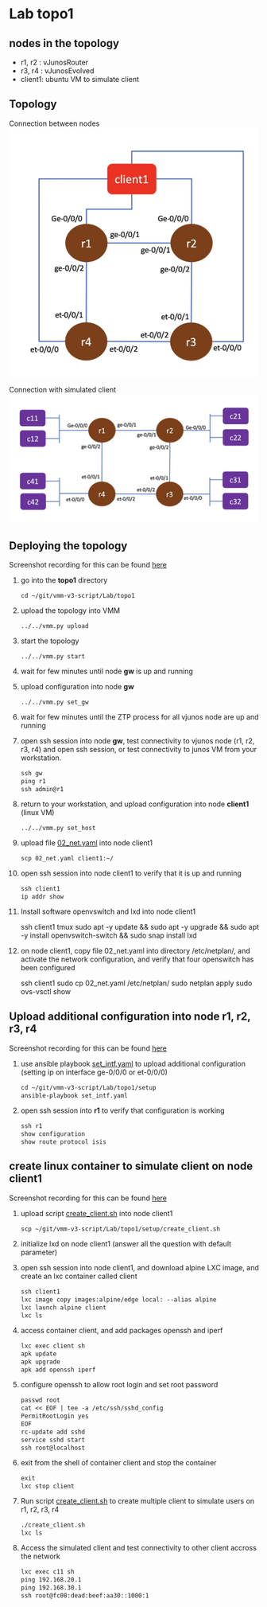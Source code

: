 # Lab topo1

## nodes in the topology 

- r1, r2 : vJunosRouter
- r3, r4 : vJunosEvolved
- client1: ubuntu VM to simulate client

## Topology

Connection between nodes
![topology](topology.webp)

Connection with simulated client
![topology](topology1.webp)

## Deploying the topology 

Screenshot recording for this can be found [here](https://asciinema.org/a/738390)

1. go into the **topo1** directory 

       cd ~/git/vmm-v3-script/Lab/topo1

2. upload the topology into VMM

       ../../vmm.py upload

3. start the topology 

       ../../vmm.py start

4. wait for few minutes until node **gw** is up and running
5. upload configuration into node **gw**

       ../../vmm.py set_gw

6. wait for few minutes until the ZTP process for all vjunos node are up and running
7. open ssh session into node **gw**, test connectivity to vjunos node (r1, r2, r3, r4) and open ssh session, or test connectivity to junos VM from your workstation.

       ssh gw
       ping r1
       ssh admin@r1

8. return to your workstation, and upload configuration into node **client1** (linux VM)

       ../../vmm.py set_host

9. upload file [02_net.yaml](02_net.yaml) into node client1

       scp 02_net.yaml client1:~/

9. open ssh session into node client1 to verify that it is up and running

       ssh client1
       ip addr show 

10. Install software openvswitch and lxd into node client1

       ssh client1
       tmux
       sudo apt -y update && sudo apt -y upgrade && sudo apt -y install openvswitch-switch && sudo snap install lxd



    

11. on node client1, copy file 02_net.yaml into directory /etc/netplan/, and activate the network configuration, and verify that four openswitch has been configured

       ssh client1
       sudo cp 02_net.yaml /etc/netplan/
       sudo netplan apply 
       sudo ovs-vsctl show 
    

## Upload additional configuration into node r1, r2, r3, r4

Screenshot recording for this can be found [here](https://asciinema.org/a/738391)

1. use ansible playbook [set_intf.yaml](setup/set_intf.yaml) to upload additional configuration (setting ip on interface ge-0/0/0 or et-0/0/0)

       cd ~/git/vmm-v3-script/Lab/topo1/setup
       ansible-playbook set_intf.yaml

2. open ssh session into **r1** to verify that configuration is working

       ssh r1
       show configuration 
       show route protocol isis

## create linux container to simulate client on node client1

Screenshot recording for this can be found [here](https://asciinema.org/a/738393)

1. upload script [create_client.sh](set/create_client.sh) into node client1

       scp ~/git/vmm-v3-script/Lab/topo1/setup/create_client.sh

2. initialize lxd on node client1 (answer all the question with default parameter)

3. open ssh session into node client1, and download alpine LXC image, and create an lxc container called client

       ssh client1
       lxc image copy images:alpine/edge local: --alias alpine
       lxc launch alpine client
       lxc ls

4. access container client, and add packages openssh and iperf

       lxc exec client sh
       apk update
       apk upgrade
       apk add openssh iperf

5. configure openssh to allow root login and set root password

       passwd root
       cat << EOF | tee -a /etc/ssh/sshd_config
       PermitRootLogin yes
       EOF
       rc-update add sshd
       service sshd start
       ssh root@localhost

5. exit from the shell of container client and stop the container

       exit
       lxc stop client

6. Run script  [create_client.sh](set/create_client.sh) to create multiple client to simulate users on r1, r2, r3, r4

       ./create_client.sh
       lxc ls

7. Access the simulated client and test connectivity to other client accross the network

       lxc exec c11 sh 
       ping 192.168.20.1
       ping 192.168.30.1
       ssh root@fc00:dead:beef:aa30::1000:1



